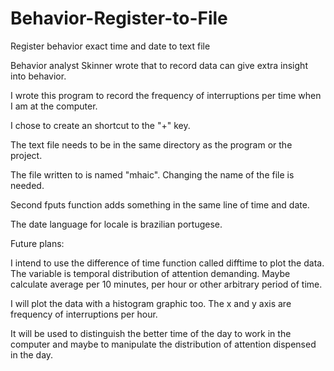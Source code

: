 # Behavior-Register-to-File

Register behavior exact time and date to text file


Behavior analyst Skinner wrote that to record data can give extra insight into behavior.

I wrote this program to record the frequency of interruptions per time when I am at the computer.

I chose to create an shortcut to the "+" key.

The text file needs to be in the same directory as the program or the project.

The file written to is named "mhaic". Changing the name of the file is needed.

Second fputs function adds something in the same line of time and date.

The date language for locale is brazilian portugese.

Future plans:

I intend to use the difference of time function called difftime to plot the data. The variable is temporal distribution of attention demanding. Maybe calculate average per 10 minutes, per hour or other arbitrary period of time.

I will plot the data with a histogram graphic too. The x and y axis are frequency of interruptions per hour.

It will be used to distinguish the better time of the day to work in the computer and maybe to manipulate the distribution of attention dispensed in the day.
